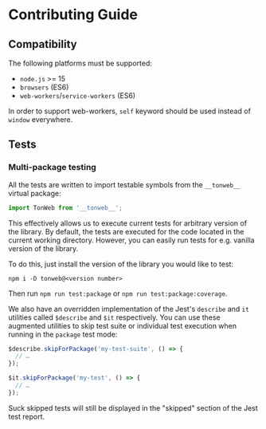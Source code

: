 
# Contributing Guide

## Compatibility

The following platforms must be supported:

- `node.js` >= 15
- `browsers` (ES6)
- `web-workers`/`service-workers` (ES6)

In order to support web-workers, `self` keyword should
be used instead of `window` everywhere.


## Tests

### Multi-package testing

All the tests are written to import testable symbols
from the `__tonweb__` virtual package:

```typescript
import TonWeb from '__tonweb__';
```

This effectively allows us to execute current tests for
arbitrary version of the library. By default, the tests are
executed for the code located in the current working directory.
However, you can easily run tests for e.g. vanilla version
of the library.

To do this, just install the version of the library
you would like to test:

```shell
npm i -D tonweb@<version number>
```

Then run `npm run test:package` or `npm run test:package:coverage`.

We also have an overridden implementation of the Jest's
`describe` and `it` utilities called `$describe` and `$it`
respectively. You can use these augmented utilities to
skip test suite or individual test execution when running in
the `package` test mode:

```typescript
$describe.skipForPackage('my-test-suite', () => {
  // …
});

$it.skipForPackage('my-test', () => {
  // …
});
```

Suck skipped tests will still be displayed in the "skipped"
section of the Jest test report.
